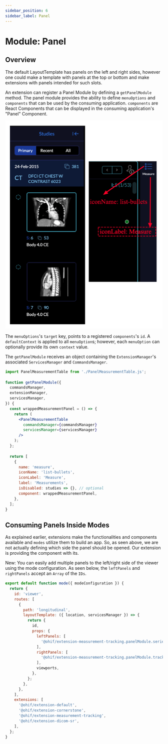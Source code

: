 ```yaml
---
sidebar_position: 6
sidebar_label: Panel
---
```


# Module: Panel

## Overview

The default LayoutTemplate has panels on the left and right sides, however one
could make a template with panels at the top or bottom and make extensions with
panels intended for such slots.

An extension can register a Panel Module by defining a `getPanelModule` method.
The panel module provides the ability to define `menuOptions` and `components`
that can be used by the consuming application. `components` are React Components
that can be displayed in the consuming application's "Panel" Component.

![panel-module-v3](../../../assets/img/panel-module-v3.png)

The `menuOptions`'s `target` key, points to a registered `components`'s `id`. A
`defaultContext` is applied to all `menuOption`s; however, each `menuOption` can
optionally provide its own `context` value.

The `getPanelModule` receives an object containing the `ExtensionManager`'s
associated `ServicesManager` and `CommandsManager`.

```jsx
import PanelMeasurementTable from './PanelMeasurementTable.js';

function getPanelModule({
  commandsManager,
  extensionManager,
  servicesManager,
}) {
  const wrappedMeasurementPanel = () => {
    return (
      <PanelMeasurementTable
        commandsManager={commandsManager}
        servicesManager={servicesManager}
      />
    );
  };

  return [
    {
      name: 'measure',
      iconName: 'list-bullets',
      iconLabel: 'Measure',
      label: 'Measurements',
      isDisabled: studies => {}, // optional
      component: wrappedMeasurementPanel,
    },
  ];
}
```

## Consuming Panels Inside Modes

As explained earlier, extensions make the functionalities and components
available and `modes` utilize them to build an app. So, as seen above, we are
not actually defining which side the panel should be opened. Our extension is
providing the component with its.

New: You can easily add multiple panels to the left/right side of the viewer
using the mode configuration. As seen below, the `leftPanels` and `rightPanels`
accept an `Array` of the `IDs`.

```js
export default function mode({ modeConfiguration }) {
  return {
    id: 'viewer',
    routes: [
      {
        path: 'longitudinal',
        layoutTemplate: ({ location, servicesManager }) => {
          return {
            id,
            props: {
              leftPanels: [
                '@ohif/extension-measurement-tracking.panelModule.seriesList',
              ],
              rightPanels: [
                '@ohif/extension-measurement-tracking.panelModule.trackedMeasurements',
              ],
              viewports,
            },
          };
        },
      },
    ],
    extensions: [
      '@ohif/extension-default',
      '@ohif/extension-cornerstone',
      '@ohif/extension-measurement-tracking',
      '@ohif/extension-dicom-sr',
    ],
  };
}
```
